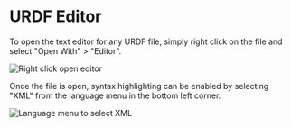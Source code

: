 # URDF Editor

To open the text editor for any URDF file, simply right click on the file and select "Open With" > "Editor".

![Right click open editor](_static/openEditor.png)

Once the file is open, syntax highlighting can be enabled by selecting "XML" from the language menu in the bottom left corner.

![Language menu to select XML](_static/syntaxXML.png)
